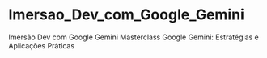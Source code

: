 # Imersao_Dev_com_Google_Gemini
Imersão Dev com Google Gemini Masterclass Google Gemini: Estratégias e Aplicações Práticas
